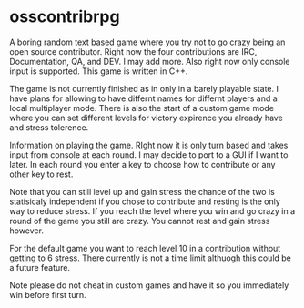 osscontribrpg
=============

A boring random text based game where you try not to go crazy being an open source contributor.  Right now the four contributions are IRC, Documentation, QA, and DEV. I may add more. Also right now only console input is supported. This game is written in C++.

The game is not currently finished as in only in a barely playable state. I have plans for allowing to have differnt names for differnt players and a local multiplayer mode. There is also the start of a custom game mode where you can set different levels for victory expirence you already have and stress tolerence. 

Information on playing the game. RIght now it is only turn based and takes input from console at each round. I may decide to port to a GUI if I want to later. In each round you enter a key to choose how to contribute or any other key to rest. 

Note that you can still level up and gain stress the chance of the two is statisicaly independent if you chose to contribute and resting is the only way to reduce stress. If you reach the level where you win and go crazy in a round of the game  you still are crazy. You cannot rest and gain stress however. 
 
For the default game you want to reach level 10 in a contribution without getting to 6 stress. There currently is not a time limit althuogh this could be a future feature.

Note please do not cheat in custom games and have it so you immediately win before first turn.  
